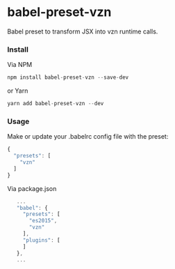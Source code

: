 # babel-preset-vzn
Babel preset to transform JSX into vzn runtime calls.

### Install

Via NPM

```javascript
npm install babel-preset-vzn --save-dev
```

or Yarn

```javascript
yarn add babel-preset-vzn --dev
```

### Usage

Make or update your .babelrc config file with the preset:

```javascript
{
  "presets": [
    "vzn"
  ]
}
```

Via package.json

```javascript
   ...
   "babel": {
     "presets": [
       "es2015",
       "vzn"
     ],
     "plugins": [
     ]
   },
   ...
```
